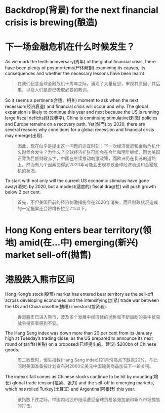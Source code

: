 # Backdrop(背景) for the next financial crisis is brewing(酿造)
# 下一场金融危机在什么时候发生？

As we mark the tenth anniversary(周年) of the global financial crisis, there have been plenty of postmortems(尸体解剖) examining its causes, its consequences and whether the necessary lessons have been learnt.

> 在我们纪念全球金融危机十周年之际，涌现了大量反思，审视其原因、其后果，以及人们是否已吸取必要的教训。

So it seems a pertinent(合适、相关) moment to ask when the next recession(经济衰退) and financial crisis will occur and why. The global expansion is likely to continue this year and next because the US is running large fiscal deficits(财政赤字), China is continuing stimulative(刺激) policies and Europe remains on a recovery path. Yet(然而) by 2020, there are several reasons why conditions for a global recession and financial crisis may emerge(出现).

> 因此，现在似乎是提出这一问题的适宜时刻：下一次经济衰退和金融危机什么时候会发生？为什么？全球经济扩张可能会在今年和明年继续，因为美国正背负巨额财政赤字，中国在继续推动刺激政策，而欧洲仍在复苏的道路上。然而有几个因素使得到2020年可能会出现导致全球经济衰退和金融危机的状况。

To start with not only will the current US economic stimulus have gone away(消失) by 2020, but a modest(适度的) fiscal drag(拉) will push growth below 2 per cent.

> 首先，不但美国目前的经济刺激措施会在2020年消失，而且财政状况造成的一定拖累还会将增长拉至2%以下。


# Hong Kong enters bear territory(领地) amid(在...中) emerging(新兴) market sell-off(抛售)
# 港股跌入熊市区间

Hong Kong’s stock(股票) market has entered bear territory as the sell-off across developing economies and the intensifying(加紧) trade war between the US and China unsettle(搞糟) investors(投资者).

> 香港股市已进入熊市，波及多个发展中经济体的抛售和不断加剧的美中贸易战令投资者感到不安。

The Hang Seng index was down more than 20 per cent from its January high at Tuesday’s trading close, as the US prepared to announce its next round of tariffs(关税) on a proposed(已经提出的、建议) $200bn of Chinese goods.

> 周二收盘时，恒生指数(Hang Seng index)较1月份高点下跌逾20%，与此同时美国准备按计划宣布对2000亿美元中国输美商品加征下一轮关税。

The index’s fall comes as Chinese stocks continue to be hit by mounting(增长) global trade tension(拉紧、张力) and the sell-off in emerging markets, which has roiled Turkey(土耳其) and Argentina(阿根廷) this year.

> 该指数下跌之际，中国内地股市继续遭受全球贸易紧张加剧和新兴市场抛售的打击。